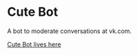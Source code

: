 # Cute Bot

A bot to moderate conversations at vk.com. 

[Cute Bot lives here](https://vk.com/cutecutebot)
